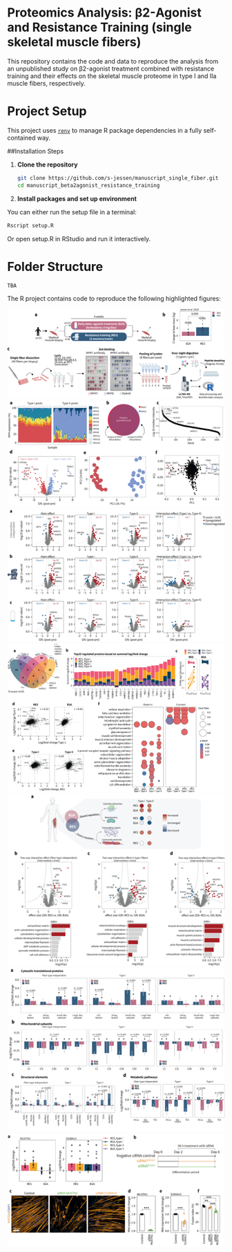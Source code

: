 # Proteomics Analysis: β2-Agonist and Resistance Training (single skeletal muscle fibers)

This repository contains the code and data to reproduce the analysis from an unpublished study on β2-agonist treatment combined with resistance training and their effects on the skeletal muscle proteome in
type I and IIa muscle fibers, respectively.

# Project Setup

This project uses [`renv`](https://rstudio.github.io/renv/) to manage R package dependencies in a fully self-contained way.

##Installation Steps

1. **Clone the repository**
   ```bash
   git clone https://github.com/s-jessen/manuscript_single_fiber.git
   cd manuscript_beta2agonist_resistance_training
   ```

2. **Install packages and set up environment**

You can either run the setup file in a terminal:
  ```bash
  Rscript setup.R
  ```

Or open setup.R in RStudio and run it interactively.
  
# Folder Structure
```
TBA
```

The R project contains code to reproduce the following highlighted figures:

![Figure 1](docs/Figure1.png)
![Figure 2](docs/Figure2.png)
![Figure 3](docs/Figure3.png)
![Figure 4](docs/Figure4.png)
![Figure 5](docs/Figure5.png)
![Figure 6](docs/Figure6.png)
![Figure 7](docs/Figure7.png)
